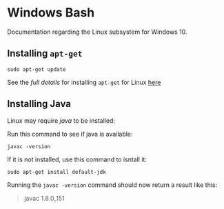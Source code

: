 Windows Bash
============

Documentation regarding the Linux subsystem for Windows 10.

Installing `apt-get`
--------------------

`sudo apt-get update`

See the _full details_ for installing `apt-get` for Linux [here](https://www.howtogeek.com/261449/how-to-install-linux-software-in-windows-10s-ubuntu-bash-shell/)

Installing Java
---------------

Linux may require _java_ to be installed:

Run this command to see if java is available:

`javac -version`

If it is not installed, use this command to isntall it:

`sudo apt-get install default-jdk`

Running the `javac -version` command should now return a result like this:
> javac 1.8.0_151